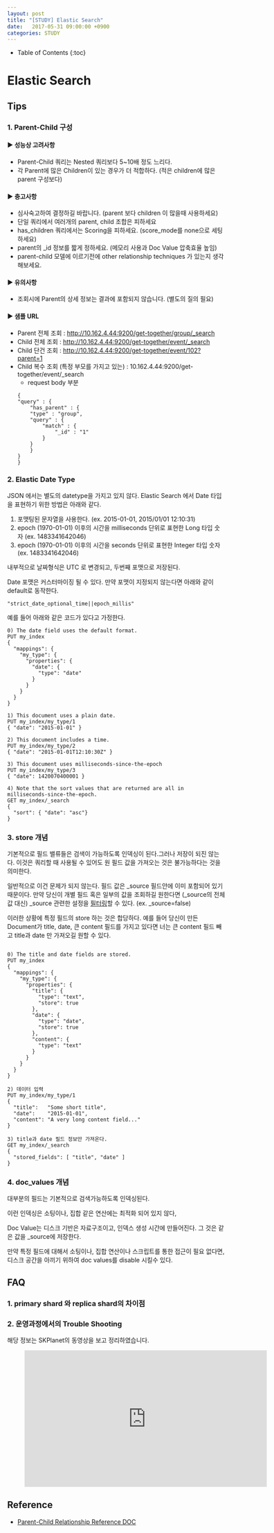 ```yaml
---
layout: post
title: "[STUDY] Elastic Search"
date:   2017-05-31 09:00:00 +0900
categories: STUDY
---
```


- Table of Contents
{:toc}

# Elastic Search

## Tips

### 1. Parent-Child 구성

#### ▶ 성능상 고려사항
 - Parent-Child 쿼리는 Nested 쿼리보다 5~10배 정도 느리다.
 - 각 Parent에 많은 Children이 있는 경우가 더 적합하다.
    (적은 children에 많은 parent 구성보다)

#### ▶ 충고사항
 - 심사숙고하여 결정하길 바랍니다. (parent 보다 children 이 많을때 사용하세요)
 - 단일 쿼리에서 여러개의 parent, child 조합은 피하세요
 - has_children 쿼리에서는 Scoring을 피하세요. (score_mode를 none으로 세팅하세요)
 - parent의 _id 정보를 짧게 정하세요. (메모리 사용과 Doc Value 압축효율 높임)
 - parent-child 모델에 이르기전에 other relationship techniques 가 있는지 생각해보세요.

#### ▶ 유의사항
 - 조회시에 Parent의 상세 정보는 결과에 포함되지 않습니다. (별도의 질의 필요)

#### ▶ 샘플 URL
- Parent 전체 조회 : http://10.162.4.44:9200/get-together/group/_search
- Child 전체 조회 : http://10.162.4.44:9200/get-together/event/_search
- Child 단건 조회 : http://10.162.4.44:9200/get-together/event/102?parent=1
- Child 복수 조회 (특정 부모를 가지고 있는) : 10.162.4.44:9200/get-together/event/_search
    - request body 부분
    ~~~
    {
    "query" : {
        "has_parent" : {
        "type" : "group",
        "query" : {
            "match" : {          
                "_id" : "1"
            }
        }
        }
    }
    }
    ~~~

### 2. Elastic Date Type

JSON 에서는 별도의 datetype을 가지고 있지 않다.
Elastic Search 에서 Date 타입을 표현하기 위한 방법은 아래와 같다.

1. 포맷팅된 문자열을 사용한다. (ex. 2015-01-01, 2015/01/01 12:10:31)
2. epoch (1970-01-01) 이후의 시간을 milliseconds 단위로 표현한 Long 타입 숫자 (ex. 1483341642046)
3. epoch (1970-01-01) 이후의 시간을 seconds 단위로 표현한 Integer 타입 숫자 (ex. 1483341642046)

내부적으로 날짜형식은 UTC 로 변경되고, 두번째 포맷으로 저장된다.

Date 포맷은 커스터마이징 될 수 있다.
만약 포맷이 지정되지 않는다면 아래와 같이 default로 동작한다.

~~~
"strict_date_optional_time||epoch_millis"
~~~

예를 들어 아래와 같은 코드가 있다고 가정한다.
~~~
0) The date field uses the default format.
PUT my_index
{
  "mappings": {
    "my_type": {
      "properties": {
        "date": {
          "type": "date" 
        }
      }
    }
  }
}

1) This document uses a plain date.
PUT my_index/my_type/1
{ "date": "2015-01-01" } 

2) This document includes a time.
PUT my_index/my_type/2
{ "date": "2015-01-01T12:10:30Z" } 

3) This document uses milliseconds-since-the-epoch
PUT my_index/my_type/3
{ "date": 1420070400001 } 

4) Note that the sort values that are returned are all in milliseconds-since-the-epoch.
GET my_index/_search
{
  "sort": { "date": "asc"} 
}
~~~

### 3. store 개념
기본적으로 필드 밸류들은 검색이 가능하도록 인덱싱이 된다.그러나 저장이 되진 않는다.
이것은 쿼리할 때 사용될 수 있어도 원 필드 값을 가져오는 것은 불가능하다는 것을 의미한다.

일반적으로 이건 문제가 되지 않는다.
필드 값은 _source 필드안에 이미 포함되어 있기 때문이다.
만약 당신이 개별 필드 혹은 일부의 값을 조회하길 원한다면 (_source의 전체 값 대신)
_source 관련한 설정을 [필터링](https://www.elastic.co/guide/en/elasticsearch/reference/current/search-request-source-filtering.html)할 수 있다. (ex. _source=false)

이러한 상황에 특정 필드의 store 하는 것은 합당하다.
예를 들어 당신이 만든 Document가 title, date, 큰 content 필드를 가지고 있다면
너는 큰 content 필드 빼고 title과 date 만 가져오길 원할 수 있다.

~~~

0) The title and date fields are stored.
PUT my_index
{
  "mappings": {
    "my_type": {
      "properties": {
        "title": {
          "type": "text",
          "store": true 
        },
        "date": {
          "type": "date",
          "store": true 
        },
        "content": {
          "type": "text"
        }
      }
    }
  }
}

2) 데이터 입력
PUT my_index/my_type/1
{
  "title":   "Some short title",
  "date":    "2015-01-01",
  "content": "A very long content field..."
}

3) title과 date 필드 정보만 가져온다.
GET my_index/_search
{
  "stored_fields": [ "title", "date" ] 
}
~~~

### 4. doc_values 개념

대부분의 필드는 기본적으로 검색가능하도록 인덱싱된다.

이런 인덱싱은 소팅이나, 집합 같은 연산에는 최적화 되어 있지 않다,

Doc Value는 디스크 기반은 자료구조이고, 인덱스 생성 시간에 만들어진다.
그 것은 같은 값을 _source에 저장한다. 

만약 특정 필드에 대해서 소팅이나, 집합 연산이나  스크립트를 통한 접근이 필요 없다면,
디스크 공간을 아끼기 위하여 doc values를 disable 시킬수 있다.

## FAQ

### 1. primary shard 와 replica shard의 차이점

### 2. 운영과정에서의 Trouble Shooting
해당 정보는 SKPlanet의 동영상을 보고 정리하였습니다.

<figure class="video_container">
  <iframe width="560" height="315" src="https://www.youtube.com/embed/y0fSe5nLeMs" frameborder="0" allowfullscreen></iframe>
</figure>


## Reference
- [Parent-Child Relationship Reference DOC](https://www.elastic.co/guide/en/elasticsearch/guide/master/parent-child.html )